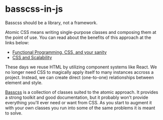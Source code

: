 # basscss-in-js
Basscss should be a library, not a framework.

Atomic CSS means writing single-purpose classes and composing them at the point of use. You can read about the benefits of this approach at the links below:

- [Functional Programming, CSS, and your sanity](http://www.jon.gold/2015/07/functional-css/)
- [CSS and Scalability](http://mrmrs.io/writing/2016/03/24/scalable-css/)

These days we reuse HTML by utilizing component systems like React. We no longer need CSS to magically apply itself to many instances accross a project. Instead, we can create direct (one-to-one) relationships between element and style.

[Basscss](http://basscss.com/) is a collection of classes suited to the atomic approach. It provides a strong toolkit and good documentation, but it probably won't provide everything you'll ever need or want from CSS. As you start to augment it with your own classes you run into some of the same problems it is meant to solve. 

